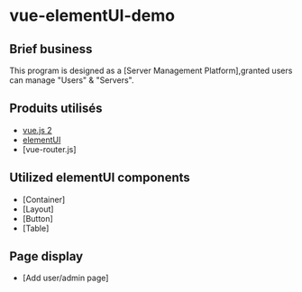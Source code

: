 # vue-elementUI-demo

## Brief business

This program is designed as a [Server Management Platform],granted users can manage "Users" & "Servers".


## Produits utilisés

* [vue.js 2](http://vuejs.org)
* [elementUI](https://element.eleme.cn/#/zh-CN)
* [vue-router.js]

## Utilized elementUI components

* [Container]
* [Layout]
* [Button]
* [Table]


## Page display
* [Add user/admin page]
